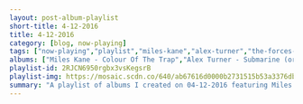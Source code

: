 ```yaml
---
layout: post-album-playlist
short-title: 4-12-2016
title: 4-12-2016
category: [blog, now-playing]
tags: ["now-playing","playlist","miles-kane","alex-turner","the-forces-of-evil","parquet-courts","various-artists","galantis","tegan-and-sara","galantis","the-last-shadow-puppets","mystery-jets","frightened-rabbit"]
albums: ["Miles Kane - Colour Of The Trap","Alex Turner - Submarine (original songs)","The Forces Of Evil - Friend Or Foe","Parquet Courts - Human Performance","Various Artists - Junk","Galantis - No Money","Tegan and Sara - Boyfriend","Galantis - Pharmacy","The Last Shadow Puppets - The Age Of The Understatement","Mystery Jets - Curve Of The Earth","Frightened Rabbit - Painting of a Panic Attack (Deluxe Edition)"]
playlist-id: 2RJCN6950rgbx3vsKegsrB
playlist-img: https://mosaic.scdn.co/640/ab67616d0000b2731515b53a3376db5f4dde2bbbab67616d0000b2737c3f770a3af354aee2e3786cab67616d0000b2737d1eb25b190991f2ab6edbccab67616d0000b273c24c8db23e0b9efefb7fb282
summary: "A playlist of albums I created on 04-12-2016 featuring Miles Kane, Alex Turner, The Forces Of Evil, Parquet Courts, Various Artists, Galantis, Tegan and Sara, Galantis, The Last Shadow Puppets, Mystery Jets, and Frightened Rabbit"
---
```

